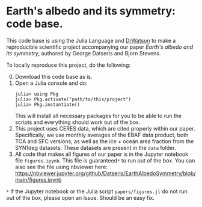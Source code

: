 # Earth's albedo and its symmetry: code base.

This code base is using the Julia Language and [DrWatson](https://juliadynamics.github.io/DrWatson.jl/stable/)
to make a reproducible scientific project accompanying our paper *Earth's albedo and its symmetry*, authored by George Datseris and Bjorn Stevens.

To locally reproduce this project, do the following:

0. Download this code base as is.
1. Open a Julia console and do:
   ```
   julia> using Pkg
   julia> Pkg.activate("path/to/this/project")
   julia> Pkg.instantiate()
   ```
   This will install all necessary packages for you to be able to run the scripts and everything should work out of the box.
2. This project uses CERES data, which are cited properly within our paper. Specifically, we use monthly averages of the EBAF data product, both TOA and SFC versions, as well as the ice + ocean area fraction from the SYN1deg datasets. These datasets are present in the `data` folder.
3. All code that makes all figures of our paper is in the Jupyter notebook file `figures.ipynb`. This file is guaranteed`*` to run out of the box. You can also see the file using nbviewer here: https://nbviewer.jupyter.org/github/Datseris/EarthAlbedoSymmetry/blob/main/figures.ipynb

`*` If the Jupyter notebook or the Julia script `papers/figures.jl` do not run out of the box, please open an Issue. Should be an easy fix.
